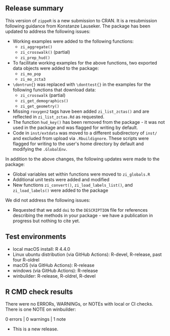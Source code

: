 ## Release summary
This version of `zippeR` is a new submission to CRAN. It is a resubmission following guidance from Konstanze Lauseker. The package has been updated to address the following issues:

* Working examples were added to the following functions:
  * `zi_aggregate()`
  * `zi_crosswalk()` (partial)
  * `zi_prep_hud()`
* To facilitate working examples for the above functions, two exported data objects were added to the package:
  * `zi_mo_pop`
  * `zi_mo_zcta3`
* `\dontrun{}` was replaced with `\donttest{}` in the examples for the following functions that download data:
  * `zi_crosswalk` (partial)
  * `zi_get_demographics()`
  * `zi_get_geometry()`
* Missing `roxygen2` tags have been added `zi_list_zctas()` and are reflected in `zi_list_zctas.Rd` as requested.
* The function `hud_key()` has been removed from the package - it was not used in the package and was flagged for writing by default.
* Code in `inst/extdata` was moved to a different subdirectory of `inst/` and excluded from upload via `.Rbuildignore`. These scripts were flagged for writing to the user's home directory by default and modifying the `.GlobalEnv`.

In addition to the above changes, the following updates were made to the package:

* Global variables set within functions were moved to `zi_globals.R`
* Additional unit tests were added and modified
* New functions `zi_convert()`, `zi_load_labels_list()`, and `zi_load_labels()` were added to the package

We did not address the following issues:

* Requested that we add `doi` to the `DESCRIPTION` file for references describing the methods in your package - we have a publication in progress but nothing to cite yet.

## Test environments
* local macOS install: R 4.4.0
* Linux ubuntu distribution (via GitHub Actions): R-devel, R-release, past four R-oldrel
* macOS (via GitHub Actions): R-release
* windows (via GitHub Actions): R-release
* winbuilder: R-release, R-oldrel, R-devel

## R CMD check results
There were no ERRORs, WARNINGs, or NOTEs with local or CI checks. There is one NOTE on winbuilder:

0 errors | 0 warnings | 1 note

* This is a new release.
